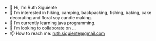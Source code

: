 - 👋 Hi, I’m Ruth Siguiente
- 👀 I’m interested in hiking, camping, backpacking, fishing, baking, cake decorating and floral soy candle making.
- 🌱 I’m currently learning java programming.
- 💞️ I’m looking to collaborate on ...
- 📫 How to reach me: ruth.siguiente@gmail.com

<!---
rsiguien/rsiguien is a ✨ special ✨ repository because its `README.md` (this file) appears on your GitHub profile.
You can click the Preview link to take a look at your changes.
--->
